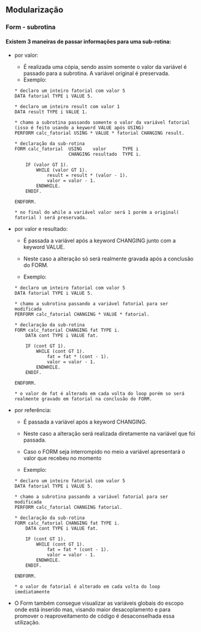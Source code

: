 ## Modularização

### Form - subrotina

#### Existem 3 maneiras de passar informações para uma sub-rotina:
- por valor:
    - É realizada uma cópia, sendo assim somente o valor da variável é passado para a subrotina. A variável original é preservada.
    - Exemplo: 
    ```
    * declaro um inteiro fatorial com valor 5
    DATA fatorial TYPE i VALUE 5.

    * declaro um inteiro result com valor 1
    DATA result TYPE i VALUE 1.

    * chamo a subrotina passando somente o valor da variável fatorial (isso é feito usando a keyword VALUE após USING)
    PERFORM calc_fatorial USING * VALUE * fatorial CHANGING result.

    * declaração da sub-rotina
    FORM calc_fatorial  USING    valor      TYPE i 
                        CHANGING resultado  TYPE i.

        IF (valor GT 1).
            WHILE (valor GT 1).
                result = result * (valor - 1).
                valor = valor - 1.
            ENDWHILE.
        ENDIF.

    ENDFORM.

    * no final do while a variável valor será 1 porém a original( fatorial ) será preservada.

    ```
- por valor e resultado:
    - É passada a variável após a keyword CHANGING junto com a keyword VALUE.
    - Neste caso a alteração só será realmente gravada após a conclusão do FORM.

    - Exemplo: 
    ```
    * declaro um inteiro fatorial com valor 5
    DATA fatorial TYPE i VALUE 5.

    * chamo a subrotina passando a variável fatorial para ser modificada
    PERFORM calc_fatorial CHANGING * VALUE * fatorial.

    * declaração da sub-rotina
    FORM calc_fatorial CHANGING fat TYPE i.
        DATA cont TYPE i VALUE fat.

        IF (cont GT 1).
            WHILE (cont GT 1).
                fat = fat * (cont - 1).
                valor = valor - 1.
            ENDWHILE.
        ENDIF.

    ENDFORM.

    * o valor de fat é alterado em cada volta do loop porém so será realmente gravado em fatorial na conclusão do FORM.

    ```


- por referência:
    - É passada a variável após a keyword CHANGING.
    - Neste caso a alteração será realizada diretamente na variável que foi passada.
    - Caso o FORM seja interrompido no meio a variável apresentará o valor que recebeu no momento

    - Exemplo: 
    ```
    * declaro um inteiro fatorial com valor 5
    DATA fatorial TYPE i VALUE 5.

    * chamo a subrotina passando a variável fatorial para ser modificada
    PERFORM calc_fatorial CHANGING fatorial.

    * declaração da sub-rotina
    FORM calc_fatorial CHANGING fat TYPE i.
        DATA cont TYPE i VALUE fat.

        IF (cont GT 1).
            WHILE (cont GT 1).
                fat = fat * (cont - 1).
                valor = valor - 1.
            ENDWHILE.
        ENDIF.

    ENDFORM.

    * o valor de fatorial é alterado em cada volta do loop imediatamente

    ```

* O Form também consegue visualizar as variáveis globais do escopo onde está inserido mas, visando maior desacoplamento e para promover o reaproveitamento de código é desaconselhada essa utilização.